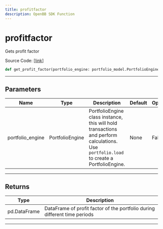```yaml
---
title: profitfactor
description: OpenBB SDK Function
---
```


# profitfactor

Gets profit factor

Source Code: [[link](https://github.com/OpenBB-finance/OpenBBTerminal/tree/main/openbb_terminal/portfolio/portfolio_model.py#L1501)]

```python
def get_profit_factor(portfolio_engine: portfolio_model.PortfolioEngine) -> None
```

---

## Parameters

| Name | Type | Description | Default | Optional |
| ---- | ---- | ----------- | ------- | -------- |
| portfolio_engine | PortfolioEngine | PortfolioEngine class instance, this will hold transactions and perform calculations.<br/>Use `portfolio.load` to create a PortfolioEngine. | None | False |


---

## Returns

| Type | Description |
| ---- | ----------- |
| pd.DataFrame | DataFrame of profit factor of the portfolio during different time periods |
---

